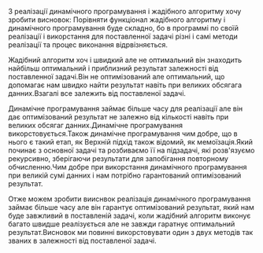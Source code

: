 З реалізації динамічного програмування і жадібного алгоритму хочу зробити висновок:
Порівняти функціонал жадібного алгоритму і динамічного програмування буде складно, бо в программі по своїй реалізації і викорстання для поставленної задачі різні і самі методи реалізації та процес виконання відрвізняється.

Жадібний алгоритм хоч і швидкий але не оптимальний він знаходить найбільш оптимальний і приблизний результат залежності від поставленної задачі.Він не оптимізований але оптимальний, що допомагає нам швидко найти результат навіть при великих обсягага данних.Взагалі все залежить від поставленої задачі.

Динамічне програмування займає більше часу для реалізації але він дає оптимізований результат не залежно від кількості навіть при великих обсягаг данних.Динамічне програмування викорстовується.Також динамічне програмування чим добре, що в нього є такий етап, як Верхній підхід також відомий, як мемоїзація.Який починає з основної задачі та розбиваємо її на підзадачі, які розв'язуємо рекурсивно, зберігаючи результати для запобігання повторному обчисленню.Чим добре при викорстання динамічного програмування при великій сумі данних і нам потрібно гарантований оптимізований результат.


Отже можем зробити вииснвок реалізація динамічного програмування займає більше часу але він гарантує оптимізований результат, який нам буде завжливий в поставленій задачі, коли жадібний алгоритм виконує багато швидше реалізується але не завжди гаратнує оптимальний результат.Висновок ми повинні викорстовувати один з двух методів так званих в залежності від поставленої задачі.

